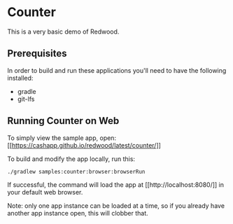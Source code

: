 Counter
=======

This is a very basic demo of Redwood.


Prerequisites
-------------

In order to build and run these applications you'll need to have the following installed:
- gradle
- git-lfs


Running Counter on Web
----------------------

To simply view the sample app, open: [[https://cashapp.github.io/redwood/latest/counter/]]

To build and modify the app locally, run this:
```
./gradlew samples:counter:browser:browserRun
```

If successful, the command will load the app at [[http://localhost:8080/]] in your default web browser.

Note: only one app instance can be loaded at a time, so if you already have another app instance open, this will clobber that.

